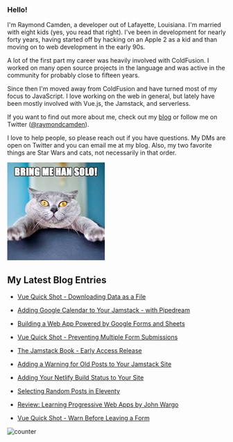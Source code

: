 ### Hello!

I'm Raymond Camden, a developer out of Lafayette, Louisiana. I'm married with eight kids (yes, you read that right). I've been in development for nearly forty years, having started off by hacking on an Apple 2 as a kid and than moving on to web development in the early 90s.

A lot of the first part my career was heavily involved with ColdFusion. I worked on many open source projects in the language and was active in the community for probably close to fifteen years. 

Since then I'm moved away from ColdFusion and have turned most of my focus to JavaScript. I love working on the web in general, but lately have been mostly involved with Vue.js, the Jamstack, and serverless. 

If you want to find out more about me, check out my [blog](https://www.raymondcamden.com) or follow me on Twitter ([@raymondcamden](https://twitter.com/raymondcamden)). 

I love to help people, so please reach out if you have questions. My DMs are open on Twitter and you can email me at my blog. Also, my two favorite things are Star Wars and cats, not necessarily in that order.

![Star Wars cat](https://raw.githubusercontent.com/cfjedimaster/cfjedimaster/master/cat.jpg)

<!-- RSS -->
## My Latest Blog Entries

* [Vue Quick Shot - Downloading Data as a File](https://www.raymondcamden.com/2020/12/15/vue-quick-shot-downloading-data-as-a-file)

* [Adding Google Calendar to Your Jamstack - with Pipedream](https://www.raymondcamden.com/2020/12/08/adding-google-calendar-to-your-jamstack-with-pipedream)

* [Building a Web App Powered by Google Forms and Sheets](https://www.raymondcamden.com/2020/11/20/building-a-web-app-powered-by-google-forms-and-sheets)

* [Vue Quick Shot - Preventing Multiple Form Submissions](https://www.raymondcamden.com/2020/11/17/vue-quick-shot-preventing-multiple-form-submissions)

* [The Jamstack Book - Early Access Release](https://www.raymondcamden.com/2020/11/12/the-jamstack-book-early-access-release)

* [Adding a Warning for Old Posts to Your Jamstack Site](https://www.raymondcamden.com/2020/11/09/adding-a-warning-for-old-posts-to-your-jamstack-site)

* [Adding Your Netlify Build Status to Your Site](https://www.raymondcamden.com/2020/11/04/adding-your-netlify-build-status-to-your-site)

* [Selecting Random Posts in Eleventy](https://www.raymondcamden.com/2020/10/26/selecting-random-posts-in-eleventy)

* [Review: Learning Progressive Web Apps by John Wargo](https://www.raymondcamden.com/2020/10/21/review-learning-progressive-web-apps-by-john-wargo)

* [Vue Quick Shot - Warn Before Leaving a Form](https://www.raymondcamden.com/2020/10/15/vue-quick-shot-warn-before-leaving-a-form)

<!-- ENDRSS -->

![counter](https://enzy20r2pibx5pb.m.pipedream.net)
